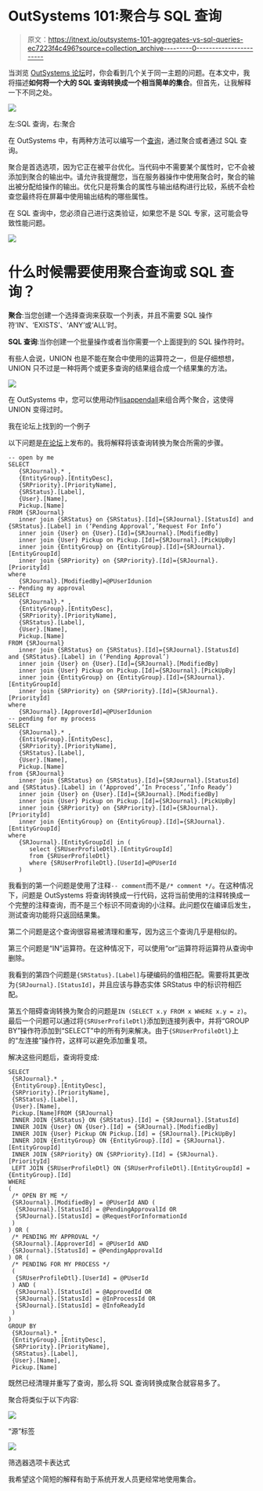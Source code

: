 # OutSystems 101:聚合与 SQL 查询

> 原文：<https://itnext.io/outsystems-101-aggregates-vs-sql-queries-ec7223f4c496?source=collection_archive---------0----------------------->

当浏览 [OutSystems 论坛](https://www.outsystems.com/forums/)时，你会看到几个关于同一主题的问题。在本文中，我将描述**如何将一个大的 SQL 查询转换成一个相当简单的集合**。但首先，让我解释一下不同之处。

![](img/3d2e7fd3bcc6c1b9ffa64286b2e07fec.png)

左:SQL 查询，右:聚合

在 OutSystems 中，有两种方法可以编写一个[查询](https://success.outsystems.com/Documentation/10/Reference/Data/Handling_Data/Queries)，通过聚合或者通过 SQL 查询。

聚合是首选选项，因为它正在被平台优化。当代码中不需要某个属性时，它不会被添加到聚合的输出中。请允许我提醒您，当在服务器操作中使用聚合时，聚合的输出被分配给操作的输出。优化只是将集合的属性与输出结构进行比较，系统不会检查您最终将在屏幕中使用输出结构的哪些属性。

在 SQL 查询中，您必须自己进行这类验证，如果您不是 SQL 专家，这可能会导致性能问题。

[![](img/5ec70c2c1ec21dad8e721439bed52036.png)](https://www.linkit.nl/vacatures?search=outsystems&utm_source=itnext&utm_medium=Medium.com&utm_campaign=article_banner)

# 什么时候需要使用聚合查询或 SQL 查询？

**聚合**:当您创建一个选择查询来获取一个列表，并且不需要 SQL 操作符‘IN’、‘EXISTS’、‘ANY’或‘ALL’时。

**SQL 查询**:当你创建一个批量操作或者当你需要一个上面提到的 SQL 操作符时。

有些人会说，UNION 也是不能在聚合中使用的运算符之一，但是仔细想想，UNION 只不过是一种将两个或更多查询的结果组合成一个结果集的方法。

![](img/d3b99ec9e7c4b3ce14211e307e194a81.png)

在 OutSystems 中，您可以使用动作[lisappendall](https://success.outsystems.com/Documentation/10/Reference/OutSystems_APIs/System_Actions#ListAppendAll)来组合两个聚合，这使得 UNION 变得过时。

我在论坛上找到的一个例子

以下问题是[在论坛](https://www.outsystems.com/forums/discussion/33581/union-in-aggregate/)上发布的。我将解释将该查询转换为聚合所需的步骤。

```
-- open by me
SELECT
   {SRJournal}.* ,
   {EntityGroup}.[EntityDesc],
   {SRPriority}.[PriorityName],
   {SRStatus}.[Label],
   {User}.[Name],
   Pickup.[Name]
FROM {SRJournal}
   inner join {SRStatus} on {SRStatus}.[Id]={SRJournal}.[StatusId] and {SRStatus}.[Label] in (‘Pending Approval’,’Request For Info’)
   inner join {User} on {User}.[Id]={SRJournal}.[ModifiedBy]
   inner join {User} Pickup on Pickup.[Id]={SRJournal}.[PickUpBy]
   inner join {EntityGroup} on {EntityGroup}.[Id]={SRJournal}.[EntityGroupId]
   inner join {SRPriority} on {SRPriority}.[Id]={SRJournal}.[PriorityId]
where
   {SRJournal}.[ModifiedBy]=@PUserIdunion
-- Pending my approval
SELECT 
   {SRJournal}.* ,
   {EntityGroup}.[EntityDesc],
   {SRPriority}.[PriorityName],
   {SRStatus}.[Label],
   {User}.[Name],
   Pickup.[Name]
FROM {SRJournal}
   inner join {SRStatus} on {SRStatus}.[Id]={SRJournal}.[StatusId]
and {SRStatus}.[Label] in (‘Pending Approval’)
   inner join {User} on {User}.[Id]={SRJournal}.[ModifiedBy]
   inner join {User} Pickup on Pickup.[Id]={SRJournal}.[PickUpBy]
   inner join {EntityGroup} on {EntityGroup}.[Id]={SRJournal}.[EntityGroupId]
   inner join {SRPriority} on {SRPriority}.[Id]={SRJournal}.[PriorityId]
where
   {SRJournal}.[ApproverId]=@PUserIdunion
-- pending for my process
SELECT
   {SRJournal}.* ,
   {EntityGroup}.[EntityDesc],
   {SRPriority}.[PriorityName],
   {SRStatus}.[Label],
   {User}.[Name],
   Pickup.[Name]
from {SRJournal}
   inner join {SRStatus} on {SRStatus}.[Id]={SRJournal}.[StatusId]
and {SRStatus}.[Label] in (‘Approved’,’In Process’,’Info Ready’)
   inner join {User} on {User}.[Id]={SRJournal}.[ModifiedBy]
   inner join {User} Pickup on Pickup.[Id]={SRJournal}.[PickUpBy]
   inner join {SRPriority} on {SRPriority}.[Id]={SRJournal}.[PriorityId]
   inner join {EntityGroup} on {EntityGroup}.[Id]={SRJournal}.[EntityGroupId]
where
   {SRJournal}.[EntityGroupId] in (
      select {SRUserProfileDtl}.[EntityGroupId]
      from {SRUserProfileDtl} 
      where {SRUserProfileDtl}.[UserId]=@PUserId
   )
```

我看到的第一个问题是使用了注释`-- comment`而不是`/* comment */`。在这种情况下，问题是 OutSystems 将查询转换成一行代码，这将当前使用的注释转换成一个完整的注释查询，而不是三个标识不同查询的小注释。此问题仅在编译后发生，测试查询功能将只返回结果集。

第二个问题是这个查询很容易被清理和重写，因为这三个查询几乎是相似的。

第三个问题是“IN”运算符。在这种情况下，可以使用“or”运算符将运算符从查询中删除。

我看到的第四个问题是`{SRStatus}.[Label]`与硬编码的值相匹配。需要将其更改为`{SRJournal}.[StatusId]`，并且应该与静态实体 SRStatus 中的标识符相匹配。

第五个阻碍查询转换为聚合的问题是`IN (SELECT x.y FROM x WHERE x.y = z)`。最后一个问题可以通过将`{SRUserProfileDtl}`添加到连接列表中，并将“GROUP BY”操作符添加到“SELECT”中的所有列来解决。由于`{SRUserProfileDtl}`上的“左连接”操作符，这样可以避免添加重复项。

解决这些问题后，查询将变成:

```
SELECT 
 {SRJournal}.* ,
 {EntityGroup}.[EntityDesc],
 {SRPriority}.[PriorityName],
 {SRStatus}.[Label],
 {User}.[Name],
 Pickup.[Name]FROM {SRJournal}
 INNER JOIN {SRStatus} ON {SRStatus}.[Id] = {SRJournal}.[StatusId]
 INNER JOIN {User} ON {User}.[Id] = {SRJournal}.[ModifiedBy]
 INNER JOIN {User} Pickup ON Pickup.[Id] = {SRJournal}.[PickUpBy]
 INNER JOIN {EntityGroup} ON {EntityGroup}.[Id] = {SRJournal}.[EntityGroupId]
 INNER JOIN {SRPriority} ON {SRPriority}.[Id] = {SRJournal}.[PriorityId]
 LEFT JOIN {SRUserProfileDtl} ON {SRUserProfileDtl}.[EntityGroupId] = {EntityGroup}.[Id]
WHERE 
(
 /* OPEN BY ME */
 {SRJournal}.[ModifiedBy] = @PUserId AND (
  {SRJournal}.[StatusId] = @PendingApprovalId OR 
  {SRJournal}.[StatusId] = @RequestForInformationId
 )
) OR (
 /* PENDING MY APPROVAL */
 {SRJournal}.[ApproverId] = @PUserId AND 
 {SRJournal}.[StatusId] = @PendingApprovalId
) OR (
 /* PENDING FOR MY PROCESS */
 (
  {SRUserProfileDtl}.[UserId] = @PUserId
 ) AND (
  {SRJournal}.[StatusId] = @ApprovedId OR 
  {SRJournal}.[StatusId] = @InProcessId OR 
  {SRJournal}.[StatusId] = @InfoReadyId
 )
)
GROUP BY
 {SRJournal}.* ,
 {EntityGroup}.[EntityDesc],
 {SRPriority}.[PriorityName],
 {SRStatus}.[Label],
 {User}.[Name],
 Pickup.[Name]
```

既然已经清理并重写了查询，那么将 SQL 查询转换成聚合就容易多了。

聚合将类似于以下内容:

![](img/12ea978d0c705ddf82de035119bae73f.png)

“源”标签

![](img/0a4c59f2d1b8e496fd44ef163e340b1c.png)

筛选器选项卡表达式

我希望这个简短的解释有助于系统开发人员更经常地使用集合。